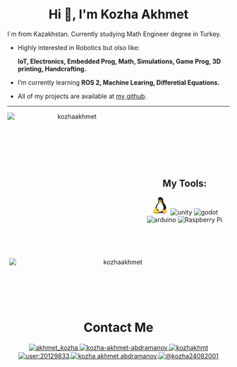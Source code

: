 <h1 align="center">Hi 👋, I'm Kozha Akhmet</h1>
I`m from Kazakhstan. Currently studying Math Engineer degree in Turkey. 


- Highly interested in Robotics but olso like:

     **IoT, Electronics, Embedded Prog, Math, Simulations, Game Prog, 3D printing, Handcrafting.**

- I’m currently learning **ROS 2, Machine Learing, Differetial Equations.**

- All of my projects are available at [my github](https://github.com/stars/KozhaAkhmet/lists/mortar-board-projects).

---

<div align="center">
	<div>
		<img align="left"
			src="https://github-readme-stats.vercel.app/api/top-langs?username=kozhaakhmet&show_icons=true&locale=en&hide=shaderlab&theme=tokyonight&layout=&langs_count=20&custom_title=&card_width=2&hide_progress=&hide_title=true&disable_animations=true&hide_border=true"
			alt="kozhaakhmet" 
			height="330"
			width ="300" />
		<img align="right"
			src="https://github-readme-stats.vercel.app/api?username=kozhaakhmet&show_icons=true&locale=en&theme=tokyonight&hide=contribs&show_icons=true&hide_border=true&hide_rank=true&card_width=&custom_title=&hide_title=true"
			alt="kozhaakhmet"
			height="140"
			width="500" />
		</div>
	</div>

<div  align="center" >
	<br><br><br><br><br><br><br>
	<h2>My Tools:</h2>
		<img
			src="https://raw.githubusercontent.com/devicons/devicon/master/icons/linux/linux-original.svg"
			alt="linux" width="40" height="40" /> 
		<img
			src="https://www.vectorlogo.zone/logos/unity3d/unity3d-icon.svg" 
			alt="unity" width="40" height="40" />
		<img
			src="https://www.vectorlogo.zone/logos/godotengine/godotengine-icon.svg" 
			alt="godot" width="40" height="40" />
		<img
			src="https://cdn.worldvectorlogo.com/logos/arduino-1.svg" 
			alt="arduino" width="40" height="40" /> 
		<img
			src="https://www.vectorlogo.zone/logos/raspberrypi/raspberrypi-icon.svg"
			alt="Raspberry Pi" width="40" height="40" /> 
 </div>


<div align="center">
	<br><br>
    <h1 align="center">Contact Me</h1>
    <a href="https://twitter.com/akhmet_kozha" target="blank">
        <img align="center"
            src="https://raw.githubusercontent.com/rahuldkjain/github-profile-readme-generator/master/src/images/icons/Social/twitter.svg"
            alt="akhmet_kozha" height="30" width="40" />
    </a>
    <a href="https://www.linkedin.com/in/kozha-akhmet-abdramanov-891144197" target="blank">
        <img align="center"
            src="https://raw.githubusercontent.com/rahuldkjain/github-profile-readme-generator/master/src/images/icons/Social/linked-in-alt.svg"
            alt="kozha-akhmet-abdramanov" height="30" width="40" />
    </a>
    <a href="https://instagram.com/kozhakhmt" target="blank">
        <img align="center"
            src="https://raw.githubusercontent.com/rahuldkjain/github-profile-readme-generator/master/src/images/icons/Social/instagram.svg"
            alt="kozhakhmt" height="30" width="40" />
    </a>
    <a href="https://stackoverflow.com/users/20129833/astranot" target="blank">
        <img align="center" src="https://raw.githubusercontent.com/rahuldkjain/github-profile-readme-generator/master/src/images/icons/Social/stack-overflow.svg" alt="user:20129833" height="30" width="40" />
    </a>
    <a href="https://www.youtube.com/channel/UCjY5s1luoFM2eUnsywFI9AA" target="blank">
        <img align="center" src="https://raw.githubusercontent.com/rahuldkjain/github-profile-readme-generator/master/src/images/icons/Social/youtube.svg" alt="kozha akhmet abdramanov" height="30" width="40" />
    </a>
    <a href="https://www.hackerrank.com/kozha24082001" target="blank">
        <img align="center" src="https://raw.githubusercontent.com/rahuldkjain/github-profile-readme-generator/master/src/images/icons/Social/hackerrank.svg" alt="@kozha24082001" height="30" width="40" />
    </a>
	</div>
